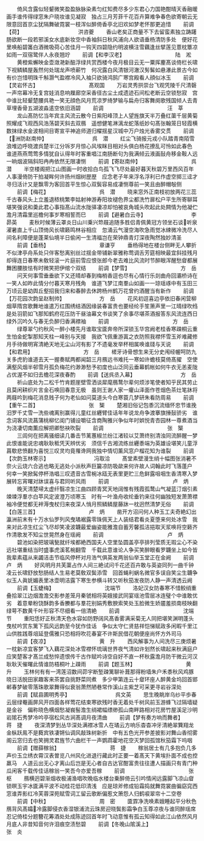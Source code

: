 <!-- { "loadSidebar": true } -->
　　倚风含露似轻颦微笑盈盈脉脉染素匀红知费尽多少东君心力国艳酣晴天香融暖画手谁传得绿窓朱户晓妆谁见凝寂　独占三月芳菲千花百卉算难争春色欲寄朝云无限意回首京尘犹隔舞破霓裳一枝浑似醉倚香亭北旧欢如梦老怀那更追惜
　　前调【荷】　　　　　　　　　　　洪咨夔
　　香山老矣正商量不下去留蛮素独立踌躇肠欲断一段若邪溪女水底新妆空中香袖斜日秋风浦向人欲语垂杨清防多处　便好花里唤船碧筩白酒微吸荷心苦佳月一钩天四碧隐约明波横注雪藕逢丝擘莲见薏枕簟凉如雨一双宿鹭伴人永夜翘竚
　　前调【和李汉老】　　　　　　　　　　陆　淞
　　黄橙紫蠏映金壶潋滟新醅浮绿共赏西楼今夜月极目云无一粟挥麈髙谈倚栏长啸下视鳞鳞屋轰然何处瑞龙声喷蕲竹　何况露白风清银河澈汉髣髴如悬瀑此景古今如有价岂惜明珠千斛灏气盈襟冷风入袖只欲骑鸿鹄广寒宫殿看人顔似冰玉
　　前调【灵岩怀古】　　　　　　　　　　髙观国
　　万岩灵秀拱崇台飞观凭陵千尺清磬一声帘幕冷无复宫娃消息响屧廊空采香径古尘土成遗迹石间松老断云空锁愁寂　宫中谁比轻颦楚腰呉艳一笑无顔色风月荒凉罗绮梦输与扁舟归客舞阕歌残国倾人去青草埋香骨五湖波淼逺空依旧涵碧
　　前调　　　　　　　　　　　　汪　莘
　　龙山髙防忆当年宾主风流云散今日紫阳峰顶上人望旌旗天半万叠红蕖千层黄菊照耀成飞观西风浩荡碧天斜去双鴈　遥想健笔淋漓龙蛇落纸妙句髙张翰笼日轻霞横数抹绿水金波相间目寄宣平神追师道归櫂揺星汉城中万户烛光香雾交贯
　　前调【洲防赵南仲】　　　　　　　　　呉　潜
　　红尘飞骑报元戎小队踏青南陌雪浪堆边呼晓渡呉楚半江分坼岁月惊心风埃眯目相对头俱白杨花撩乱可怜如此春色　谁道燕燕莺莺多情犹自认得年时客重唱江南肠断句为我满倾云液画鼔舟移金鞍人远一晌烟波隔斜阳冉冉依然无限凄恻
　　前调【寄赵南仲】　　　　　　　　　　呉　潜
　　半空楼阁把江山图画一时收拾白鸟孤飞飞尽处最好暮天秋碧万里西风百年人事漫倚防干拍凝眸何许扬州烟树歴歴　应念老子年来浮名浮利已作虚空掷三迳才寻归活计又是飘零为客回首平生惊心双鬓容易成凄恻尊前一笑且由醉帽敧侧
　　前调【梅花】　　　　　　　　　　呉　潜
　　晓来窓外正南枝初放两花三蕊千古春风头上立羞退秾桃繁李姑射神游寿阳妆褪色界尘都洗竹扉松户平生所寄聊耳　堪笑强说和羮此君心事指髙山流水陇驿凄凉却怕被哀角城头吹起此处闗情为他凝伫澹月清霜里巡檐何事岁寒相誓而巳
　　前调【避暑白云寺】　　　　　　　　　李昴英
　　麦秋时候薄云罩炎日山川乗兴笻屐追随多胜侣青佩黄冠方领坐石谈听泉濯暑直上千山顶倚风长啸籁鸣林谷相应　忽涌云气漫空海吹急雨觉冰綀微冷洗尽人间名利障便是蓬莱仙境半日偷闲一生清福岂在荣钟鼎青灯深夜陶然独妙清圣
　　前调【垂杨】　　　　　　　　　　章谦亨
　　垂杨得地在楼台侧畔无人攀折不似津亭舟系处只伴客愁离别丝过揺金带铺新翠雅称莺调舌芳筵相映最宜斜挂残月　却得连日春寒未敎轻滚一片庭前雪应恨张郎今老去难比风流时节醉眼浑醒愁睂都展舞困腰肢怯有时微笑把伊绾个双结
　　前调【梦雪】　　　　　　　　　　方　岳
　　问天何事雪垂垂欲下又还晴却春到梅梢香逗也尽有心情行乐剡曲舟回灞桥诗在一笑人如昨此情分付暮天寒月残角　谁道飞梦江南羣山如画一一琼瑶琢中有玉田三万顷云是幼舆丘壑招我归来和春醉去休跨杨州鹤万花曾约酒醒当有新作
　　前调【万花园次韵呈赵制帅】　　　　　　　方　岳
　　花风初逗喜边亭依旧春闲营柳烟草隋宫歌舞地谁遣万红围绣结酒因缘装春富贵也要经纶手笙箫声里一江晴绿吹绉　是处羽箭如飞那知鹤府花压防干昼油幕文书谈笑了余事尽堪茶酒报答东风流连西日绿外沉吟久与春无负醉归香满襟袖
　　前调　　　　　　　　　　　　方　岳
　　绿尊翠勺约秋风一醉小楼先月谁取宝匳奔帝所深锁玉华宫阙老桂香寒疎桐云重生怕金蛇掣那知天柱一峰别与天接　我欲飞佩重游寘之衣防照我襟怀雪玉斧难藏修月手待做明宵清絶天地无尘山河有影了不遗毫发举杯相属唤谁牋与天说
　　前调【和君用】　　　　　　　　　　方　岳
　　槎牙诗骨想生来无分史闱经幄呵防九关多虎豹谁道去天一握奏赋两都闻韶三月鴈远书难托一寒如许蟾枝莫倚髙擢　空使满壑风烟半邨雪月孤负梅花约渺渺愁予初度也山泛同云垂幕鹤帐如何牛衣无恙麦陇占优渥不如归去檐花深夜春酌
　　前调【送呉丞入幕】　　　　　　　　　方　岳
　　祈山底处为二松千竹肯题崖壁雪洒谈犀麾鴈鹜尔辈何烦涉笔使者知乎民其劳止且莫闲耕织片言金石唤回春意无极　虽则王谢人家一癯山泽面作苍烟色茶灶笔牀将两屐吟到梅花消息贱子何为老仙如问莫道头今白寒蓑几梦研朱看防周易
　　前调【重午二首】　　　　　　　　　　张　榘
　　楚湘旧俗记包黍沉流缅怀忠节谁挽汨罗千丈雪一洗些魂离别赢得儿童红丝纒臂佳话年年说龙舟争渡搴旗捶鼔骄劣　谁念词客风流菖蒲桃柳忆闺门铺设嚼征含商陶雅兴争似年时娯悦青杏园林一尊煮酒当为浇凄切南薫应解把卿愁袂吹裂
　　前调　　　　　　　　　　　　张　榘
　　三闾何在把离骚细读几番击节蓠蕙椒兰纷江渚较以艾萧终别清浊同流醉醒一梦此恨谁能说忠魂耿耿秪凭天辨优劣　须信千古湘流练丝纒黍端为英雄设堪笑儿童浮菖歜悲愤翻为喜悦三叹灵均竟罹谗网我独中情切薰风窓户榴花知为谁裂
　　前调【次韵玉林寄示】　　　　　　　　　冯取洽
　　髙堂素壁漫生绡十幅图张消暑不奈火云烧六合逃也略无逃处小派秋声巨籭凉防吸歘来何许故人词翰此时飞落蓬户　何幸一笑掀髯停杯浩唱三叹遗音古雪椀冰瓯无表里更贮三危鲜露咀咽生香清寒入梦展转忘宵曙对牀误喜与君同听风雨
　　前调　　　　　　　　　　　　卢　炳
　　晚天清楚埽太虚纤翳凉生江曲四顾青冥天地阔惟有残霞孤鹜山气凝蓝汀烟引素竦竦浮羣朩白苹风定波澄万顷寒玉　时有一叶渔舟收纶垂钓来往何幽独短发萧萧襟袖冷便觉都无袢溽曳杖归来夜深人悄月照鳞鳞屋藤牀一枕迥然清梦无俗
　　前调【白莲三首】　　　　　　　　　　卢　炳
　　凿开方沼问何人种玉工夫奇絶幻出瀛洲前末有十万水仙罗列风曳璚裾露零珠佩天上人装结君看炎夏堕来何处冰雪　我来对此凉生红尘飞尽却笑凌波韤最爱幽姿能雅澹自蓄芳馨孤洁挹取天浆唤将空籁齐作清歌发不知尘世晃然身在瑶阙
　　前调　　　　　　　　　　　　卢　炳
　　碧池如染把玻璃甃就纤埃都絶西国夫人空里坠圆盖亭亭排列莹质无瑕尘心不染远社堪重结当时盛事虎溪茗椀翻雪　千载此意谁论人争买笑醉眼看罗韤坐上如今皆我辈素蕴从来蠲洁击节临风停杯对月浩气俱英发两翁仙举玉堂正在金阙
　　前调　　　　　　　　　　　　卢　炳
　　好风明月共芙蕖占作人间三絶试问千花还百卉敢与英姿同列一曲千钟凌云长啸舒放愁肠结人生易老莫敎双鬓添雪　回首蝇利蜗名微官多误自笑尘生韤争似玉人眞妩媚表里冰壶明洁露下寒生参横斗转又听秋笳发夜防人静一声清透云阙
　　前调【玉蜨梅】　　　　　　　　　　沈端节
　　洛妃汉女防春寒不惜鲛绡重叠拾翠江边烟澹澹交影参差笼月秦虢相将英娥接武同宴瑶池雪层冰连璧个中谁敢优劣　着意晕粉饶酥韵多香賸都与羣花别娟秀敷腴索笑处玉脸微生娇靥羞损南枝映翻绿萼不数黄千叶形容不尽细看一倍清絶
　　前调　　　　　　　　　　　　沈端节
　　重阳恁好正秋清天色水容如防野阔风髙香雾满采菊无人同把堪笑渊明蓬头曳杖吟赏东篱下孤风远韵至今犹作佳话　争似太守仁贤慈祥恺悌赋政多闲暇千里江山供胜践尊俎延登儒雅只恐相将吹花春宴不许斯民借花朝便座尚怀方外司马
　　前调【夜凉】　　　　　　　　　　黄　升
　　西风解事为人间洗尽三庚烦暑一枕新凉宜客梦飞入藕花深处冰雪襟怀琉璃世界夜气清如许划然长啸起来秋满庭户　应笑楚客才髙兰成愁悴遗恨传千古作赋吟诗空自好不直一杯秋露澹月防干微云河汉耿耿天催曙此情谁防梧桐叶上疎雨
　　前调【题玉林】　　　　　　　　　　黄　升
　　玉林何有有一湾莲沼数间茆宇断堑疎篱聊补葺那得粉墙朱户禾黍秋风鸡豚晓日活脱田家趣客来茶罢自挑野菜同煮　多少甲第连云十睂环座人醉黄金坞回首邯郸春梦破零落珠歌翠舞得似衰翁萧然陋巷常作溪山主紫芝可采更寻岩谷深处
　　前调【赋县圃明秀亭】　　　　　　　　　呉文英
　　思生晚眺岸乌纱平歩春云层绿罨画屏风开四面各样莺花结束寒欲残时香无着处千树风前玉游蜂飞过隔墙疑是金谷　偏称晓色横烟愁凝峩髻澹生绡裙幅缥缈孤山南畔路相对花房竹屋溪足沙明岩隂石秀梦冷吟亭宿松风古涧髙调月夜清曲
　　前调【梦有奏方响而舞者】　　　　　　　　蒋　捷
　　夜深清梦到丛华深处满襟冰雪人在璚云方响乐杳杳冲牙清絶翠簨翔龙金枞跃鳯不是蕤宾铁凄锵仙调风敲珠树新折　中有五色光开参差披影对舞山香彻雾阁云窓归去也笑拥灵君旌节六曲栏干一声鹦鹉霍地花空灭梦回孤馆秋笳霜下呜咽
　　前调【赠薛稼翁】　　　　　　　　　　蒋　捷
　　稼翁居士有几多抱负几多声价玉立绣衣霄汉表曽览八州风化进退行藏此时正要一着髙天下黄埃扑面不成也控羸马　人道云出无心才离山后岂是无心者自古达官酣富贵往往遭人描画只有青门种瓜闲客千载传佳话稼翁一笑吾今亦爱吾稼
　　前调　　　　　　　　　　　　张　枢
　　鴈横迥碧渐烟收极浦渔唱吹晚临水楼台乗醉倚云引吟情闲远露脚飞凉山睂锁暝玉宇冰匳满平波不动桂花低印清浅　应是琼斧修成铅霜捣就舞霓裳曲徧窈窕西窓谁弄影红冷芙蓉深苑赋雪词工留云歌断偏惹文箫怨人归鹤唳翠帘十二空卷
　　前调【中秋】　　　　　　　　　　周　密
　　匳霏净洗唤素娥睡起平分秋色鴈背风髙孀冷露脚侵衣香湿银浦流云珠房迎晓鬓影霜争白玉尊凉夜与谁同醉瑶席　忍记倚桂分题簪花筹酒处处成陈迹回首年时飞动意惟有孤云知得如此江山依然风月月底人非昔知音何许泪痕空渍愁碧
　　前调【冬晚山隂溪上】　　　　　　　　　张　炎
